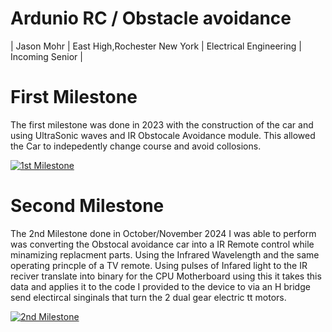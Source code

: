 
# Ardunio RC / Obstacle avoidance 

| Jason Mohr | East High,Rochester New York | Electrical Engineering | Incoming Senior |

 # First Milestone
  
The first milestone was done in 2023 with the construction of the car and using UltraSonic waves and IR Obstocale Avoidance module. This allowed the Car to indepedently change course and avoid collosions.

[![1st Milestone](https://img.youtube.com/vi/GmOdrWnKn7I?si=4XiB-Z9GkZ__zgnq/0.jpg)](https://www.youtube.com/watch?v=s_3hY4ITGJA&t=3s)



# Second Milestone

The 2nd Milestone done in October/November 2024 I was able to perform was converting the Obstocal avoidance car into a IR Remote control while minamizing replacment parts.
Using the Infrared Wavelength and the same operating princple of a TV remote. Using pulses of Infared light to the IR reciver translate into binary for the CPU Motherboard using this it takes this data and applies it to the code I provided to the device to via an H bridge send electircal singinals that turn the 2 dual gear electric tt motors.



[![2nd Milestone](https://img.youtube.com/vi/GmOdrWnKn7I?si=4XiB-Z9GkZ__zgnq/0.jpg)](https://www.youtube.com/watch?v=GmOdrWnKn7I?si=4XiB-Z9GkZ__zgnq)
